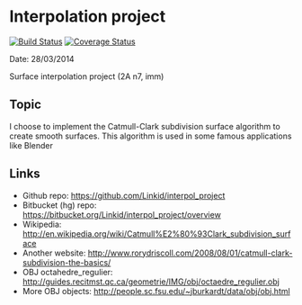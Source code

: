 Interpolation project
=====================

[![Build Status](https://travis-ci.org/Linkid/interpol_project.svg)](https://travis-ci.org/Linkid/interpol_project)
[![Coverage Status](https://coveralls.io/repos/Linkid/interpol_project/badge.png)](https://coveralls.io/r/Linkid/interpol_project)

Date: 28/03/2014

Surface interpolation project (2A n7, imm)


Topic
-----

I choose to implement the Catmull-Clark subdivision surface algorithm to create smooth surfaces. This algorithm is used in some famous applications like Blender



Links
-----

* Github repo: https://github.com/Linkid/interpol_project
* Bitbucket (hg) repo: https://bitbucket.org/Linkid/interpol_project/overview
* Wikipedia: http://en.wikipedia.org/wiki/Catmull%E2%80%93Clark_subdivision_surface
* Another website: http://www.rorydriscoll.com/2008/08/01/catmull-clark-subdivision-the-basics/
* OBJ octahedre_regulier: http://guides.recitmst.qc.ca/geometrie/IMG/obj/octaedre_regulier.obj
* More OBJ objects: http://people.sc.fsu.edu/~jburkardt/data/obj/obj.html
